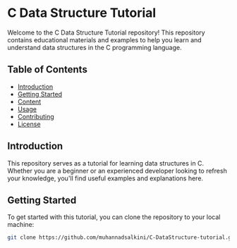 # C Data Structure Tutorial

Welcome to the C Data Structure Tutorial repository! This repository contains educational materials and examples to help you learn and understand data structures in the C programming language.

## Table of Contents

- [Introduction](#introduction)
- [Getting Started](#getting-started)
- [Content](#content)
- [Usage](#usage)
- [Contributing](#contributing)
- [License](#license)

## Introduction

This repository serves as a tutorial for learning data structures in C. Whether you are a beginner or an experienced developer looking to refresh your knowledge, you'll find useful examples and explanations here.

## Getting Started

To get started with this tutorial, you can clone the repository to your local machine:

```bash
git clone https://github.com/muhannadsalkini/C-DataStructure-tutorial.git
